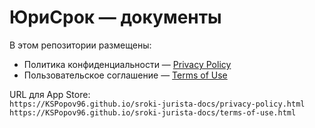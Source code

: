 # ЮриCрок — документы

В этом репозитории размещены:
- Политика конфиденциальности — [Privacy Policy](./privacy-policy.md)  
- Пользовательское соглашение — [Terms of Use](./terms-of-use.md)

URL для App Store:  
`https://KSPopov96.github.io/sroki-jurista-docs/privacy-policy.html`  
`https://KSPopov96.github.io/sroki-jurista-docs/terms-of-use.html`
